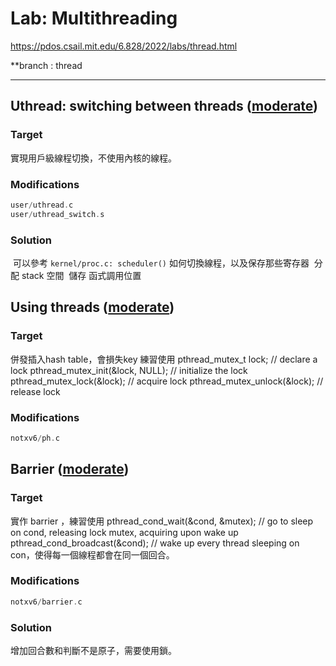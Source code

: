 # Lab: Multithreading

https://pdos.csail.mit.edu/6.828/2022/labs/thread.html

**branch : thread

----
## Uthread: switching between threads ([moderate](https://pdos.csail.mit.edu/6.828/2022/labs/guidance.html))

### Target
實現用戶級線程切換，不使用內核的線程。

### Modifications
```c
user/uthread.c
user/uthread_switch.s
```

### Solution
 可以參考 `kernel/proc.c: scheduler()` 如何切換線程，以及保存那些寄存器
 分配 stack 空間
 儲存 函式調用位置


## Using threads ([moderate](https://pdos.csail.mit.edu/6.828/2022/labs/guidance.html))
### Target
併發插入hash table，會損失key
練習使用
pthread_mutex_t lock;            // declare a lock
pthread_mutex_init(&lock, NULL); // initialize the lock
pthread_mutex_lock(&lock);       // acquire lock
pthread_mutex_unlock(&lock);     // release lock

### Modifications
```c
notxv6/ph.c
```



## Barrier ([moderate](https://pdos.csail.mit.edu/6.828/2022/labs/guidance.html))
### Target          
實作 barrier ，練習使用 
pthread_cond_wait(&cond, &mutex);  // go to sleep on cond, releasing lock mutex, acquiring upon wake up
pthread_cond_broadcast(&cond);     // wake up every thread sleeping on con，使得每一個線程都會在同一個回合。

### Modifications
```c
notxv6/barrier.c
```

### Solution
增加回合數和判斷不是原子，需要使用鎖。